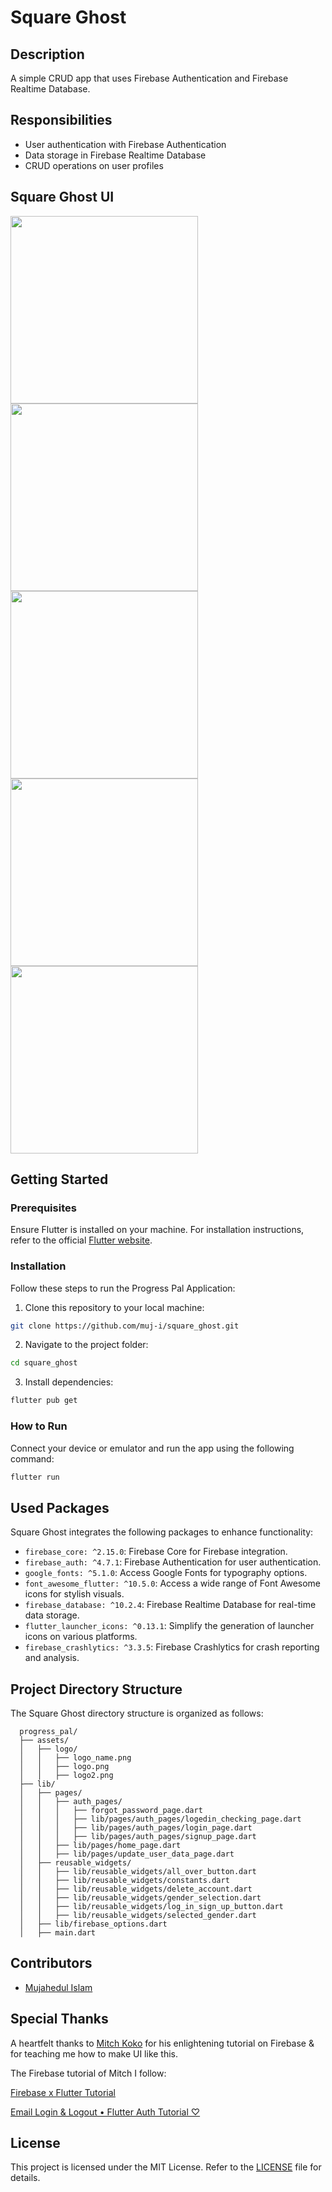 
# Square Ghost

## Description 

A simple CRUD app that uses Firebase Authentication and Firebase Realtime Database.

## Responsibilities

- User authentication with Firebase Authentication
- Data storage in Firebase Realtime Database
- CRUD operations on user profiles

## Square Ghost UI

<div style="display: flex; flex-wrap: wrap;">
    <img src="https://github.com/muj-i/square_ghost/blob/main/screenshots/ss1.png" width="300" />
    <img src="https://github.com/muj-i/square_ghost/blob/main/screenshots/ss2.png" width="300" />
    <img src="https://github.com/muj-i/square_ghost/blob/main/screenshots/ss3.png" width="300" />
    <img src="https://github.com/muj-i/square_ghost/blob/main/screenshots/ss4.png" width="300" />
    <img src="https://github.com/muj-i/square_ghost/blob/main/screenshots/ss5.png" width="300" />
    
</div>

## Getting Started

### Prerequisites

Ensure Flutter is installed on your machine. For installation instructions, refer to the official [Flutter website](https://flutter.dev/docs/get-started/install).

### Installation

Follow these steps to run the Progress Pal Application:

1. Clone this repository to your local machine:

```bash
git clone https://github.com/muj-i/square_ghost.git
```

2. Navigate to the project folder:

```bash
cd square_ghost
```

3. Install dependencies:

```bash
flutter pub get
```

### How to Run

Connect your device or emulator and run the app using the following command:

```bash
flutter run
```
## Used Packages

Square Ghost integrates the following packages to enhance functionality:
- `firebase_core: ^2.15.0`: Firebase Core for Firebase integration.
- `firebase_auth: ^4.7.1`: Firebase Authentication for user authentication.
- `google_fonts: ^5.1.0`: Access Google Fonts for typography options.
- `font_awesome_flutter: ^10.5.0`: Access a wide range of Font Awesome icons for stylish visuals.
- `firebase_database: ^10.2.4`: Firebase Realtime Database for real-time data storage.
- `flutter_launcher_icons: ^0.13.1`: Simplify the generation of launcher icons on various platforms.
- `firebase_crashlytics: ^3.3.5`: Firebase Crashlytics for crash reporting and analysis.

## Project Directory Structure

The Square Ghost directory structure is organized as follows:

```
  progress_pal/
  ├── assets/
  │   ├── logo/
  │   │   ├── logo_name.png
  │   │   ├── logo.png
  │   │   ├── logo2.png
  ├── lib/
  │   ├── pages/
  │   │   ├── auth_pages/
  │   │   │   ├── forgot_password_page.dart
  │   │   │   ├── lib/pages/auth_pages/logedin_checking_page.dart
  │   │   │   ├── lib/pages/auth_pages/login_page.dart
  │   │   │   ├── lib/pages/auth_pages/signup_page.dart
  │   │   ├── lib/pages/home_page.dart
  │   │   ├── lib/pages/update_user_data_page.dart
  │   ├── reusable_widgets/
  │   │   ├── lib/reusable_widgets/all_over_button.dart
  │   │   ├── lib/reusable_widgets/constants.dart
  │   │   ├── lib/reusable_widgets/delete_account.dart
  │   │   ├── lib/reusable_widgets/gender_selection.dart
  │   │   ├── lib/reusable_widgets/log_in_sign_up_button.dart
  │   │   ├── lib/reusable_widgets/selected_gender.dart
  │   ├── lib/firebase_options.dart
  │   ├── main.dart
```

## Contributors

- [Mujahedul Islam](https://github.com/muj-i)

## Special Thanks

A heartfelt thanks to [Mitch Koko](https://www.youtube.com/@createdbykoko) for his enlightening tutorial on Firebase & for teaching me how to make UI like this.

The Firebase tutorial of Mitch I follow:

[Firebase x Flutter Tutorial](https://www.youtube.com/watch?v=TkuO8OLgvkk&list=PLlvRDpXh1Se4wZWOWs8yapI8AS_fwDHzf&index=3)

[Email Login & Logout • Flutter Auth Tutorial ♡](https://www.youtube.com/watch?v=_3W-JuIVFlg)

## License

This project is licensed under the MIT License. Refer to the [LICENSE](https://opensource.org/license/mit/) file for details.
